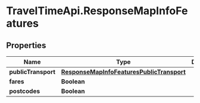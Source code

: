 # TravelTimeApi.ResponseMapInfoFeatures

## Properties

Name | Type | Description | Notes
------------ | ------------- | ------------- | -------------
**publicTransport** | [**ResponseMapInfoFeaturesPublicTransport**](ResponseMapInfoFeaturesPublicTransport.md) |  | [optional] 
**fares** | **Boolean** |  | 
**postcodes** | **Boolean** |  | 


